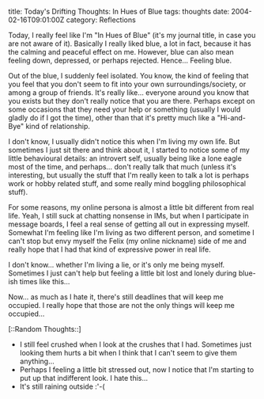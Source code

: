 title: Today's Drifting Thoughts: In Hues of Blue
tags: thoughts
date: 2004-02-16T09:01:00Z
category: Reflections

Today, I really feel like I'm "In Hues of Blue" (it's my journal title, in case you are not aware of it). Basically I really liked blue, a lot in fact, because it has the calming and peaceful effect on me. However, blue can also mean feeling down, depressed, or perhaps rejected. Hence… Feeling blue.

Out of the blue, I suddenly feel isolated. You know, the kind of feeling that you feel that you don't seem to fit into your own surroundings/society, or among a group of friends. It's really like… everyone around you know that you exists but they don't really notice that you are there. Perhaps except on some occasions that they need your help or something (usually I would gladly do if I got the time), other than that it's pretty much like a "Hi-and-Bye" kind of relationship.

I don't know, I usually didn't notice this when I'm living my own life. But sometimes I just sit there and think about it, I started to notice some of my little behavioural details: an introvert self, usually being like a lone eagle most of the time, and perhaps… don't really talk that much (unless it's interesting, but usually the stuff that I'm really keen to talk a lot is perhaps work or hobby related stuff, and some really mind boggling philosophical stuff).

For some reasons, my online persona is almost a little bit different from real life. Yeah, I still suck at chatting nonsense in IMs, but when I participate in message boards, I feel a real sense of getting all out in expressing myself. Somewhat I'm feeling like I'm living as two different person, and sometime I can't stop but envy myself the Felix (my online nickname) side of me and really hope that I had that kind of expressive power in real life.

I don't know… whether I'm living a lie, or it's only me being myself. Sometimes I just can't help but feeling a little bit lost and lonely during blue-ish times like this…

Now… as much as I hate it, there's still deadlines that will keep me occupied. I really hope that those are not the only things will keep me occupied…

[::Random Thoughts::]

- I still feel crushed when I look at the crushes that I had. Sometimes just looking them hurts a bit when I think that I can't seem to give them anything…
- Perhaps I feeling a little bit stressed out, now I notice that I'm starting to put up that indifferent look. I hate this…
- It's still raining outside :'-(
